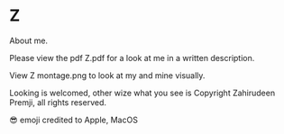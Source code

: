 # Z
About me.

Please view the pdf Z.pdf for a look at me in a written description.

View Z montage.png to look at my and mine visually.

Looking is welcomed, other wize what you see is Copyright Zahirudeen Premji, all rights reserved.

😎 emoji credited to Apple, MacOS
